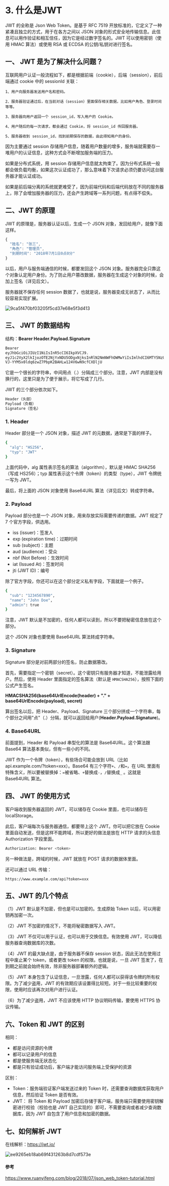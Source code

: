 # 3. 什么是JWT

JWT 的全称是 Json Web Token。是基于 RFC 7519 开放标准的，它定义了一种紧凑且独立的方式，用于在各方之间以 JSON 对象的形式安全地传输信息。此信息可以用作验证和相互信任，因为它是经过数字签名的。JWT 可以使用密钥（使用 HMAC 算法）或使用 RSA 或 ECDSA 的公钥/私钥对进行签名。

## 一、 JWT 是为了解决什么问题？

互联网用户认证一般流程如下，都是根据前端（cookie），后端（session），前后端通过 cookie 中的 sessionId 关联：

```
1、用户向服务器发送用户名和密码。

2、服务器验证通过后，在当前对话（session）里面保存相关数据，比如用户角色、登录时间等等。

3、服务器向用户返回一个 session_id，写入用户的 Cookie。

4、用户随后的每一次请求，都会通过 Cookie，将 session_id 传回服务器。

5、服务器收到 session_id，找到前期保存的数据，由此得知用户的身份。
```

因为主要通过 session 存储用户信息，随着用户数量的增多，服务端就需要存一堆用户的认证信息，这种方式会不断增加服务端的压力。

如果是分布式系统，用 session 存储用户信息就太拘束了。因为分布式系统一般都会做负载均衡，如果这次认证成功了，那么意味着下次请求必须仍要访问这台服务器才能认证成功。

如果是前后端分离的系统就更难受了，因为前端代码和后端代码放在不同的服务器上，除了会增加服务器的压力，还会产生跨域等一系列问题，有点得不偿失。

## 二、JWT 的原理

JWT 的原理是，服务器认证以后，生成一个 JSON 对象，发回给用户，就像下面这样。

```jsx | pure
{
  "姓名": "张三",
  "角色": "管理员",
  "到期时间": "2018年7月1日0点0分"
}
```

以后，用户与服务端通信的时候，都要发回这个 JSON 对象。服务器完全只靠这个对象认定用户身份。为了防止用户篡改数据，服务器在生成这个对象的时候，会加上签名（详见后文）。

服务器就不保存任何 session 数据了，也就是说，服务器变成无状态了，从而比较容易实现扩展。

![9ca5f470bf03205f5cd37e68e5f3d413](./image/1.af95496a.png)


## 三、 JWT 的数据结构

结构：**Bearer Header.Payload.Signature**

```sh
Bearer
eyJhbGciOiJIUzI1NiIsInR5cCI6IkpXVCJ9.
eyJ1c2VyX2lkIjozOTE2NjYxNDU5ODgxNjksInRlN2NmNWFhOWMwYiIsImlhdCI6MTY5NzUwOTA1MSwiZXhwIjoxNjk4MTEzODUxfQ.
VJ-YYM5x0ldq6zwZ7PbpK2BAHLw124V6wN9cfCXDljU
```

它是一个很长的字符串，中间用点（.）分隔成三个部分。注意，JWT 内部是没有换行的，这里只是为了便于展示，将它写成了几行。

JWT 的三个部分依次如下。

```sh
Header（头部）
Payload（负载）
Signature（签名）
```

### 1. Header

Header 部分是一个 JSON 对象，描述 JWT 的元数据，通常是下面的样子。

```sh
{
  "alg": "HS256",
  "typ": "JWT"
}
```

上面代码中，alg 属性表示签名的算法（algorithm），默认是 HMAC SHA256（写成 HS256）；typ 属性表示这个令牌（token）的类型（type），JWT 令牌统一写为 JWT。

最后，将上面的 JSON 对象使用 Base64URL 算法（详见后文）转成字符串。

### 2. Payload

Payload 部分也是一个 JSON 对象，用来存放实际需要传递的数据。JWT 规定了 7 个官方字段，供选用。

- iss (issuer)：签发人
- exp (expiration time)：过期时间
- sub (subject)：主题
- aud (audience)：受众
- nbf (Not Before)：生效时间
- iat (Issued At)：签发时间
- jti (JWT ID)：编号

除了官方字段，你还可以在这个部分定义私有字段，下面就是一个例子。

```sh
{
  "sub": "1234567890",
  "name": "John Doe",
  "admin": true
}
```

注意，JWT 默认是不加密的，任何人都可以读到，所以不要把秘密信息放在这个部分。

这个 JSON 对象也要使用 Base64URL 算法转成字符串。

### 3. Signature

Signature 部分是对前两部分的签名，防止数据篡改。

首先，需要指定一个密钥（secret）。这个密钥只有服务器才知道，不能泄露给用户。然后，使用 Header 里面指定的签名算法（默认是 `HMACSHA256`），按照下面的公式产生签名。

**HMACSHA256(base64UrlEncode(header) + "." + base64UrlEncode(payload), secret)**

算出签名以后，把 Header、Payload、Signature 三个部分拼成一个字符串，每个部分之间用"点"（.）分隔，就可以返回给用户(**Header.Payload.Signature**)。

### 4. Base64URL

前面提到，Header 和 Payload 串型化的算法是 Base64URL。这个算法跟 Base64 算法基本类似，但有一些小的不同。

JWT 作为一个令牌（token），有些场合可能会放到 URL（比如 api.example.com/?token=xxx）。Base64 有三个字符`+`、`/`和`=`，在 URL 里面有特殊含义，所以要被替换掉：`=`被省略、`+`替换成`-`，`/`替换成`_` 。这就是 Base64URL 算法。

## 四、 JWT 的使用方式

客户端收到服务器返回的 JWT，可以储存在 Cookie 里面，也可以储存在 localStorage。

此后，客户端每次与服务器通信，都要带上这个 JWT。你可以把它放在 Cookie 里面自动发送，但是这样不能跨域，所以更好的做法是放在 HTTP 请求的头信息 Authorization 字段里面。

```sh
Authorization: Bearer <token>
```

另一种做法是，跨域的时候，JWT 就放在 POST 请求的数据体里面。

还可以通过 URL 传输：

```
https://www.example.com/api?token=xxx
```

## 五、JWT 的几个特点

（1）JWT 默认是不加密，但也是可以加密的。生成原始 Token 以后，可以用密钥再加密一次。

（2）JWT 不加密的情况下，不能将秘密数据写入 JWT。

（3）JWT 不仅可以用于认证，也可以用于交换信息。有效使用 JWT，可以降低服务器查询数据库的次数。

（4）JWT 的最大缺点是，由于服务器不保存 session 状态，因此无法在使用过程中废止某个 token，或者更改 token 的权限。也就是说，一旦 JWT 签发了，在到期之前就会始终有效，除非服务器部署额外的逻辑。

（5）JWT 本身包含了认证信息，一旦泄露，任何人都可以获得该令牌的所有权限。为了减少盗用，JWT 的有效期应该设置得比较短。对于一些比较重要的权限，使用时应该再次对用户进行认证。

（6）为了减少盗用，JWT 不应该使用 HTTP 协议明码传输，要使用 HTTPS 协议传输。

## 六、Token 和 JWT 的区别

相同：

- 都是访问资源的令牌
- 都可以记录用户的信息
- 都是使服务端无状态化
- 都是只有验证成功后，客户端才能访问服务端上受保护的资源

区别：

- Token：服务端验证客户端发送过来的 Token 时，还需要查询数据库获取用户信息，然后验证 Token 是否有效。
- JWT： 将 Token 和 Payload 加密后存储于客户端，服务端只需要使用密钥解密进行校验（校验也是 JWT 自己实现的）即可，不需要查询或者减少查询数据库，因为 JWT 自包含了用户信息和加密的数据。

## 七、如何解析 JWT

在线解析：https://jwt.io/

![ee9265eb18ab69f431263b8d7cdf573e](./image/9160E369-DDC4-4B7D-94FB-20342B0281AD.png)


#### 参考

https://www.ruanyifeng.com/blog/2018/07/json_web_token-tutorial.html
